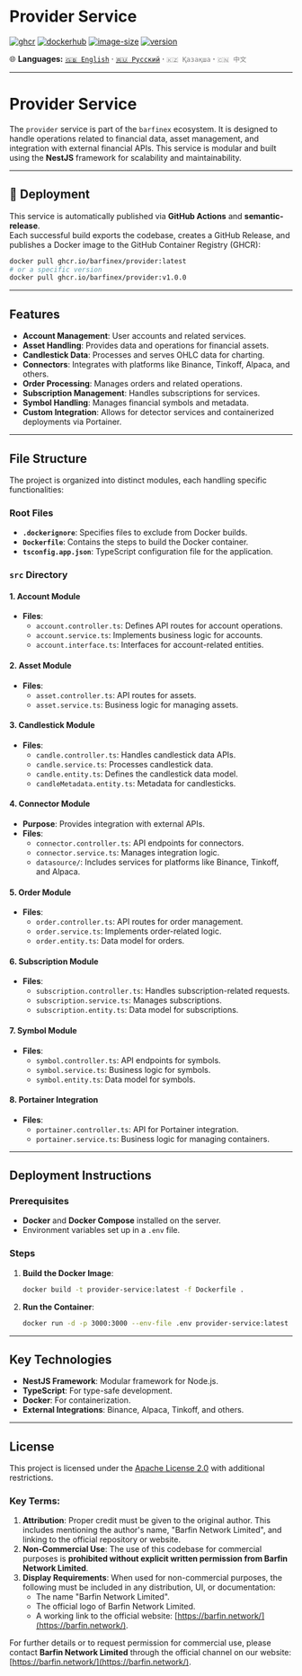 # Provider Service

[![ghcr](https://img.shields.io/badge/GHCR-ghcr.io%2Fbarfinex%2Fprovider-blue?logo=github&logoColor=white)](https://ghcr.io/barfinex/provider)
[![dockerhub](https://img.shields.io/badge/DockerHub-barfinex%2Fprovider-blue?logo=docker&logoColor=white)](https://hub.docker.com/r/barfinex/provider)
[![image-size](https://img.shields.io/docker/image-size/barfinex/provider/latest?label=image%20size%2089MB?label=image%20size)](https://ghcr.io/barfinex/provider)
[![version](https://img.shields.io/badge/version-v29-blue)](https://ghcr.io/barfinex/provider)

<p >
  🌐 <b>Languages:</b>  
  <a href="README.md"><code>🇬🇧 English</code></a> ·
  <a href="README.ru.md"><code>🇷🇺 Русский</code></a> ·
  <code style="color:gray;">🇰🇿 Қазақша</code> ·
  <code style="color:gray;">🇨🇳 中文</code>
</p>


---


# Provider Service

The `provider` service is part of the `barfinex` ecosystem. 
It is designed to handle operations related to financial data, asset management, and integration with external financial APIs. 
This service is modular and built using the **NestJS** framework for scalability and maintainability.

---

## 🚀 Deployment

This service is automatically published via **GitHub Actions** and **semantic-release**.  
Each successful build exports the codebase, creates a GitHub Release, and publishes a Docker image to the GitHub Container Registry (GHCR):

```bash
docker pull ghcr.io/barfinex/provider:latest
# or a specific version
docker pull ghcr.io/barfinex/provider:v1.0.0
```

---

## Features

- **Account Management**: User accounts and related services.
- **Asset Handling**: Provides data and operations for financial assets.
- **Candlestick Data**: Processes and serves OHLC data for charting.
- **Connectors**: Integrates with platforms like Binance, Tinkoff, Alpaca, and others.
- **Order Processing**: Manages orders and related operations.
- **Subscription Management**: Handles subscriptions for services.
- **Symbol Handling**: Manages financial symbols and metadata.
- **Custom Integration**: Allows for detector services and containerized deployments via Portainer.

---

## File Structure

The project is organized into distinct modules, each handling specific functionalities:

### Root Files
- **`.dockerignore`**: Specifies files to exclude from Docker builds.
- **`Dockerfile`**: Contains the steps to build the Docker container.
- **`tsconfig.app.json`**: TypeScript configuration file for the application.

### `src` Directory

#### 1. **Account Module**
- **Files**:
  - `account.controller.ts`: Defines API routes for account operations.
  - `account.service.ts`: Implements business logic for accounts.
  - `account.interface.ts`: Interfaces for account-related entities.

#### 2. **Asset Module**
- **Files**:
  - `asset.controller.ts`: API routes for assets.
  - `asset.service.ts`: Business logic for managing assets.

#### 3. **Candlestick Module**
- **Files**:
  - `candle.controller.ts`: Handles candlestick data APIs.
  - `candle.service.ts`: Processes candlestick data.
  - `candle.entity.ts`: Defines the candlestick data model.
  - `candleMetadata.entity.ts`: Metadata for candlesticks.

#### 4. **Connector Module**
- **Purpose**: Provides integration with external APIs.
- **Files**:
  - `connector.controller.ts`: API endpoints for connectors.
  - `connector.service.ts`: Manages integration logic.
  - `datasource/`: Includes services for platforms like Binance, Tinkoff, and Alpaca.

#### 5. **Order Module**
- **Files**:
  - `order.controller.ts`: API routes for order management.
  - `order.service.ts`: Implements order-related logic.
  - `order.entity.ts`: Data model for orders.

#### 6. **Subscription Module**
- **Files**:
  - `subscription.controller.ts`: Handles subscription-related requests.
  - `subscription.service.ts`: Manages subscriptions.
  - `subscription.entity.ts`: Data model for subscriptions.

#### 7. **Symbol Module**
- **Files**:
  - `symbol.controller.ts`: API endpoints for symbols.
  - `symbol.service.ts`: Business logic for symbols.
  - `symbol.entity.ts`: Data model for symbols.

#### 8. **Portainer Integration**
- **Files**:
  - `portainer.controller.ts`: API for Portainer integration.
  - `portainer.service.ts`: Business logic for managing containers.

---

## Deployment Instructions

### Prerequisites
- **Docker** and **Docker Compose** installed on the server.
- Environment variables set up in a `.env` file.

### Steps
1. **Build the Docker Image**:
   ```bash
   docker build -t provider-service:latest -f Dockerfile .
   ```

2. **Run the Container**:
   ```bash
   docker run -d -p 3000:3000 --env-file .env provider-service:latest
   ```

---

## Key Technologies

- **NestJS Framework**: Modular framework for Node.js.
- **TypeScript**: For type-safe development.
- **Docker**: For containerization.
- **External Integrations**: Binance, Alpaca, Tinkoff, and others.


---

## License

This project is licensed under the [Apache License 2.0](LICENSE) with additional restrictions.

### Key Terms:
1. **Attribution**: Proper credit must be given to the original author. This includes mentioning the author's name, "Barfin Network Limited", and linking to the official repository or website.
2. **Non-Commercial Use**: The use of this codebase for commercial purposes is **prohibited without explicit written permission from Barfin Network Limited**.
3. **Display Requirements**: When used for non-commercial purposes, the following must be included in any distribution, UI, or documentation:
   - The name "Barfin Network Limited".
   - The official logo of Barfin Network Limited.
   - A working link to the official website: [https://barfin.network/](https://barfin.network/).

For further details or to request permission for commercial use, please contact **Barfin Network Limited** through the official channel on our website: [https://barfin.network/](https://barfin.network/).